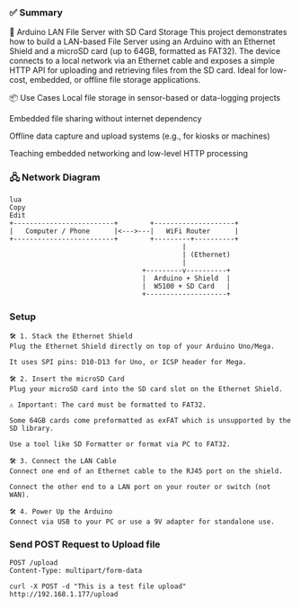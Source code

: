 ### ✅ Summary
📁 Arduino LAN File Server with SD Card Storage
This project demonstrates how to build a LAN-based File Server using an Arduino with an Ethernet Shield and a microSD card (up to 64GB, formatted as FAT32). The device connects to a local network via an Ethernet cable and exposes a simple HTTP API for uploading and retrieving files from the SD card. Ideal for low-cost, embedded, or offline file storage applications.

📦 Use Cases
Local file storage in sensor-based or data-logging projects

Embedded file sharing without internet dependency

Offline data capture and upload systems (e.g., for kiosks or machines)

Teaching embedded networking and low-level HTTP processing

### 🖧 Network Diagram
```text
lua
Copy
Edit
+-------------------------+        +--------------------+
|   Computer / Phone      |<--->---|   WiFi Router      |
+-------------------------+        +---------+----------+
                                           |
                                           | (Ethernet)
                                           |
                                 +---------v----------+
                                 |  Arduino + Shield  |
                                 |  W5100 + SD Card   |
                                 +--------------------+
```                                 

### Setup 
```text
🛠️ 1. Stack the Ethernet Shield
Plug the Ethernet Shield directly on top of your Arduino Uno/Mega.

It uses SPI pins: D10-D13 for Uno, or ICSP header for Mega.

🛠️ 2. Insert the microSD Card
Plug your microSD card into the SD card slot on the Ethernet Shield.

⚠️ Important: The card must be formatted to FAT32.

Some 64GB cards come preformatted as exFAT which is unsupported by the SD library.

Use a tool like SD Formatter or format via PC to FAT32.

🛠️ 3. Connect the LAN Cable
Connect one end of an Ethernet cable to the RJ45 port on the shield.

Connect the other end to a LAN port on your router or switch (not WAN).

🛠️ 4. Power Up the Arduino
Connect via USB to your PC or use a 9V adapter for standalone use.
```

### Send POST Request to Upload file
```text
POST /upload
Content-Type: multipart/form-data
```
```ssh
curl -X POST -d "This is a test file upload" http://192.168.1.177/upload
```
